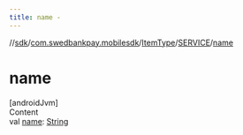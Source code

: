 ```yaml
---
title: name -
---
```

//[sdk](../../../../index)/[com.swedbankpay.mobilesdk](../../index)/[ItemType](../index)/[SERVICE](index)/[name](name)



# name  
[androidJvm]  
Content  
val [name](name): [String](https://kotlinlang.org/api/latest/jvm/stdlib/kotlin/-string/index.html)  



